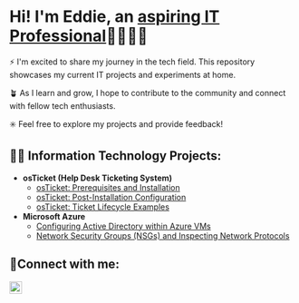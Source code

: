# Hi! I'm Eddie, an [aspiring IT Professional](www.linkedin.com/in/edmond-hanley)👨🏻‍💻​​🛜​

⚡ I'm excited to share my journey in the tech field. This repository showcases my current IT projects and experiments at home.

🪴 As I learn and grow, I hope to contribute to the community and connect with fellow tech enthusiasts.

✳️ Feel free to explore my projects and provide feedback!
##
<h2>👨‍💻 Information Technology Projects:</h2>

- <b>osTicket (Help Desk Ticketing System)</b>
  - [osTicket: Prerequisites and Installation](https://github.com/EddieJIV/osticket-prereqs)
  - [osTicket: Post-Installation Configuration](https://github.com/EddieJIV/osTicket-Post-Installation-Configuration)
  - [osTicket: Ticket Lifecycle Examples](link)
- <b>Microsoft Azure</b>
  - [Configuring Active Directory within Azure VMs](link)
  - [Network Security Groups (NSGs) and Inspecting Network Protocols](link)

<h2>🤳Connect with me:</h2>

[<img align="left" alt="Eddie | LinkedIn" width="22px" src="https://cdn.jsdelivr.net/npm/simple-icons@v3/icons/linkedin.svg" />][linkedin]

[linkedin]: https://linkedin.com/in/edmond-hanley
